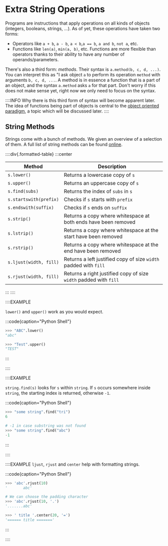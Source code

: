 # Extra String Operations

Programs are instructions that apply operations on all kinds of objects (integers, booleans, strings, &hellip;).
As of yet, these operations have taken two forms:

* Operators like `a + b`, `a - b`, `a < b`,`a == b`, `a and b`, `not a`, etc.
* Functions like `len(a)`, `min(a, b)`, etc.
  Functions are more flexible than operators thanks to their ability to have any number of operands/parameters.

There's also a third form: *methods*.
Their syntax is `a.method(b, c, d, ...)`.
You can interpret this as "I ask object `a` to perform its operation `method` with arguments `b, c, d, ...`.
A method is in essence a function that is a part of an object, and the syntax `a.method` asks `a` for that part.
Don't worry if this does not make sense yet, right now we only need to focus on the syntax.

::::INFO
Why there is this third form of syntax will become apparent later.
The idea of functions being part of objects is central to the [object oriented paradigm](https://en.wikipedia.org/wiki/Object-oriented_programming#OOP_languages), a topic which will be discussed later.
::::

## String Methods

Strings come with a bunch of methods.
We given an overview of a selection of them.
A full list of string methods can be found [online](https://docs.python.org/3/library/stdtypes.html#string-methods).

::::div{.formatted-table}
:::center

| Method | Description |
| ------ | ----------- |
| `s.lower()` | Returns a lowercase copy of `s` |
| `s.upper()` | Returns an uppercase copy of `s` |
| `s.find(subs)` | Returns the index of `subs` in `s` |
| `s.startswith(prefix)` | Checks if `s` starts with `prefix` |
| `s.endswith(suffix)` | Checks if `s` ends on `suffix` |
| `s.strip()` | Returns a copy where whitespace at both ends have been removed |
| `s.lstrip()` | Returns a copy where whitespace at the start have been removed |
| `s.rstrip()` | Returns a copy where whitespace at the end have been removed |
| `s.ljust(width, fill)` | Returns a left justified copy of size `width` padded with `fill` |
| `s.rjust(width, fill)` | Returns a right justified copy of size `width` padded with `fill` |

:::
::::

::::EXAMPLE

`lower()` and `upper()` work as you would expect.

:::code{caption="Python Shell"}

```python
>>> "ABC".lower()
"abc"

>>> "Test".upper()
"TEST"
```

:::

::::

::::EXAMPLE

`string.find(s)` looks for `s` within `string`.
If `s` occurs somewhere inside `string`, the starting index is returned, otherwise `-1`.

:::code{caption="Python Shell"}

```python
>>> "some string".find("tri")
6

# -1 in case substring was not found
>>> "some string".find("abc")
-1
```

:::

::::

::::EXAMPLE
`ljust`, `rjust` and `center` help with formatting strings.

:::code{caption="Python Shell"}

```python
>>> 'abc'.rjust(10)
'       abc'

# We can choose the padding character
>>> 'abc'.rjust(10, '.')
'.......abc'

>>> ' title '.center(20, '=')
'====== title ======='
```

:::

::::
